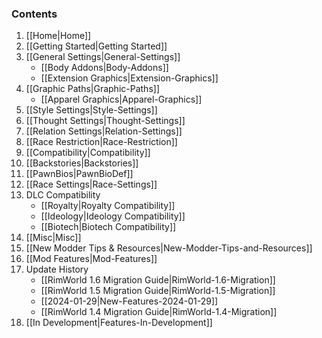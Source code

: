 ### Contents

1. [[Home|Home]]
2. [[Getting Started|Getting Started]]
3. [[General Settings|General-Settings]]
   - [[Body Addons|Body-Addons]]
   - [[Extension Graphics|Extension-Graphics]]
4. [[Graphic Paths|Graphic-Paths]]
   - [[Apparel Graphics|Apparel-Graphics]]
6. [[Style Settings|Style-Settings]]
6. [[Thought Settings|Thought-Settings]]
7. [[Relation Settings|Relation-Settings]]
8. [[Race Restriction|Race-Restriction]]
9. [[Compatibility|Compatibility]]
10. [[Backstories|Backstories]]
11. [[PawnBios|PawnBioDef]]
12. [[Race Settings|Race-Settings]]
13. DLC Compatibility
    - [[Royalty|Royalty Compatibility]]
    - [[Ideology|Ideology Compatibility]]
    - [[Biotech|Biotech Compatibility]]
14. [[Misc|Misc]]
15. [[New Modder Tips & Resources|New-Modder-Tips-and-Resources]]
16. [[Mod Features|Mod-Features]]
17. Update History
    - [[RimWorld 1.6 Migration Guide|RimWorld-1.6-Migration]]
    - [[RimWorld 1.5 Migration Guide|RimWorld-1.5-Migration]]
    - [[2024-01-29|New-Features-2024-01-29]]
    - [[RimWorld 1.4 Migration Guide|RimWorld-1.4-Migration]]
18. [[In Development|Features-In-Development]]